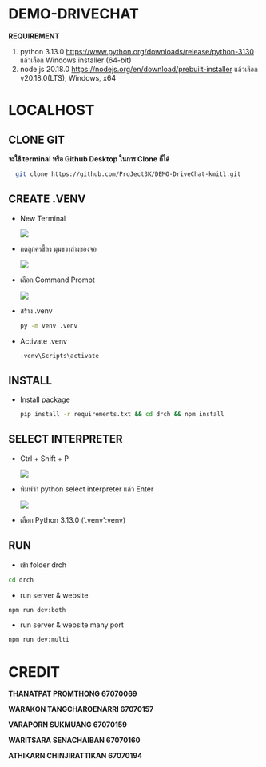 # DEMO-DRIVECHAT

**REQUIREMENT**

  1. python 3.13.0 https://www.python.org/downloads/release/python-3130 แล้วเลือก Windows installer (64-bit)
  2. node.js 20.18.0 https://nodejs.org/en/download/prebuilt-installer แล้วเลือก v20.18.0(LTS), Windows, x64

# LOCALHOST

## CLONE GIT

**จะใช้ terminal หรือ Github Desktop ในการ Clone ก็ได้**

``` bash
  git clone https://github.com/ProJect3K/DEMO-DriveChat-kmitl.git
```

## CREATE .VENV

  - New Terminal

    ![](https://drive.google.com/uc?export=view&id=1gwGcJBp5f_Q9fQ0luyI69tcrecogdFR_)

  - กดลูกศรชี้ลง มุมขวาล่างของจอ

    ![](https://drive.google.com/uc?export=view&id=1B8eIcyHWJNJxQoNWKPMcW4pgO45LwGoE)

  - เลือก Command Prompt

    ![](https://drive.google.com/uc?export=view&id=1VflNrATWNsp8vaRnsAH2XxBQJqHTjuw1)

  - สร้าง .venv

    ``` bash
    py -m venv .venv
    ```

  - Activate .venv

    ``` bash
    .venv\Scripts\activate
    ```

## INSTALL

  - Install package

    ``` bash
    pip install -r requirements.txt && cd drch && npm install
    ```

## SELECT INTERPRETER

  - Ctrl + Shift + P

    ![](https://drive.google.com/uc?export=view&id=1uB3I4gi5m80Bfia36MAJUrMvB6AcxGHg)

  - พิมพ์ว่า python select interpreter แล้ว Enter

    ![](https://drive.google.com/uc?export=view&id=1ww6wB2unkBgW9OUZvmnFc8LgLmU8piaj)

  - เลือก Python 3.13.0 ('.venv':venv)

## RUN

  - เข้า folder drch

  ``` bash
  cd drch
  ```

  - run server & website

  ``` bash
  npm run dev:both
  ```

  - run server & website many port

  ``` bash
  npm run dev:multi
  ```

# CREDIT
  **THANATPAT  PROMTHONG        67070069**

  **WARAKON    TANGCHAROENARRI  67070157**

  **VARAPORN   SUKMUANG         67070159**

  **WARITSARA  SENACHAIBAN      67070160**

  **ATHIKARN   CHINJIRATTIKAN   67070194**
